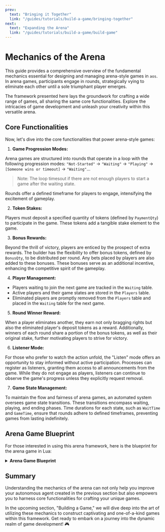```yaml
---
prev:
  text: "Bringing it Together"
  link: "/guides/tutorials/build-a-game/bringing-together"
next:
  text: "Expanding the Arena"
  link: "/guides/tutorials/build-a-game/build-game"
---
```


# Mechanics of the Arena

This guide provides a comprehensive overview of the fundamental mechanics essential for designing and managing arena-style games in `aos`. In arena games, participants engage in rounds, strategically vying to eliminate each other until a sole triumphant player emerges.

The framework presented here lays the groundwork for crafting a wide range of games, all sharing the same core functionalities. Explore the intricacies of game development and unleash your creativity within this versatile arena.

## Core Functionalities

Now, let's dive into the core functionalities that power arena-style games:

1. **Game Progression Modes:**

Arena games are structured into rounds that operate in a loop with the following progression modes: `"Not-Started"` → `"Waiting"` → `"Playing"` → `[Someone wins or timeout]` → `"Waiting"`...

> Note: The loop timesout if there are not enough players to start a game after the waiting state.

Rounds offer a defined timeframe for players to engage, intensifying the excitement of gameplay.

2. **Token Stakes:**

Players must deposit a specified quantity of tokens (defined by `PaymentQty`) to participate in the game. These tokens add a tangible stake element to the game.

3. **Bonus Rewards:**

Beyond the thrill of victory, players are enticed by the prospect of extra rewards. The builder has the flexibility to offer bonus tokens, defined by `BonusQty`, to be distributed per round. Any bets placed by players are also added to these bonuses. These bonuses serve as an additional incentive, enhancing the competitive spirit of the gameplay.

4. **Player Management:**

- Players waiting to join the next game are tracked in the `Waiting` table.
- Active players and their game states are stored in the `Players` table.
- Eliminated players are promptly removed from the `Players` table and placed in the `Waiting` table for the next game.

5. **Round Winner Reward:**

When a player eliminates another, they earn not only bragging rights but also the eliminated player's deposit tokens as a reward. Additionally, winners of each round share a portion of the bonus tokens, as well as their original stake, further motivating players to strive for victory.

6. **Listener Mode:**

For those who prefer to watch the action unfold, the "Listen" mode offers an opportunity to stay informed without active participation. Processes can register as listeners, granting them access to all announcements from the game. While they do not engage as players, listeners can continue to observe the game's progress unless they explicitly request removal.

7. **Game State Management:**

To maintain the flow and fairness of arena games, an automated system oversees game state transitions. These transitions encompass waiting, playing, and ending phases. Time durations for each state, such as `WaitTime` and `GameTime`, ensure that rounds adhere to defined timeframes, preventing games from lasting indefinitely.

## Arena Game Blueprint

For those interested in using this arena framework, here is the blueprint for the arena game in Lua:

<details>
  <summary><strong>Arena Game Blueprint</strong></summary>

  ```lua
  -- ARENA GAME BLUEPRINT.

  -- REQUIREMENTS: cron must be added and activated for game operation.

  -- This blueprint provides the framework to operate an 'arena' style game
  -- inside an ao process. Games are played in rounds, where players aim to
  -- eliminate one another until only one remains, or until the game time
  -- has elapsed. The game process will play rounds indefinitely as players join
  -- and leave.

  -- When a player eliminates another, they receive the eliminated player's deposit token
  -- as a reward. Additionally, the builder can provide a bonus of these tokens
  -- to be distributed per round as an additional incentive. If the intended
  -- player type in the game is a bot, providing an additional 'bonus'
  -- creates an opportunity for coders to 'mine' the process's
  -- tokens by competing to produce the best agent.

  -- The builder can also provide other handlers that allow players to perform
  -- actions in the game, calling 'eliminatePlayer()' at the appropriate moment
  -- in their game logic to control the framework.

  -- Processes can also register in a 'Listen' mode, where they will receive
  -- all announcements from the game, but are not considered for entry into the
  -- rounds themselves. They are also not unregistered unless they explicitly ask
  -- to be.

  -- GLOBAL VARIABLES.

  -- Game progression modes in a loop:
  -- [Not-Started] -> Waiting -> Playing -> [Someone wins or timeout] -> Waiting...
  -- The loop is broken if there are not enough players to start a game after the waiting state.
  GameMode = GameMode or "Not-Started"
  StateChangeTime = StateChangeTime or undefined

  -- State durations (in milliseconds)
  WaitTime = WaitTime or 2 * 60 * 1000 -- 2 minutes
  GameTime = GameTime or 20 * 60 * 1000 -- 20 minutes
  Now = Now or undefined -- Current time, updated on every message.

  -- Token information for player stakes.
  PaymentToken = PaymentToken or "ADDR"  -- Token address
  PaymentQty = PaymentQty or 1           -- Quantity of tokens for registration
  BonusQty = BonusQty or 1               -- Bonus token quantity for winners

  -- Players waiting to join the next game and their payment status.
  Waiting = Waiting or {}
  -- Active players and their game states.
  Players = Players or {}
  -- Number of winners in the current game.
  Winners = 0
  -- Processes subscribed to game announcements.
  Listeners = Listeners or {}
  -- Minimum number of players required to start a game.
  MinimumPlayers = MinimumPlayers or 2

  -- Default player state initialization.
  PlayerInitState = PlayerInitState or {}

  -- Log storage for debugging.
  Logs = Logs or {}

  -- Functions for game and player management.

  -- Adds logs for debugging purposes. Calls are currently commented out but can be activated for detailed debugging.
  -- @param msg: The log category or identifier.
  -- @param text: The log message.
  function addLog(msg, text) -- Function definition commented for performance, can be used for debugging
    Logs[msg] = Logs[msg] or {}
    table.insert(Logs[msg], text)
  end

  -- Sends a state change announcement to all registered listeners.
  -- @param event: The event type or name.
  -- @param description: Description of the event.
  function announce(event, description)
      for ix, address in pairs(Listeners) do
          ao.send({
              Target = address,
              Action = "Announcement",
              Event = event,
              Data = description
          })
      end
  end

  -- Sends a reward to a player.
  -- @param recipient: The player receiving the reward.
  -- @param qty: The quantity of the reward.
  -- @param reason: The reason for the reward.
  function sendReward(recipient, qty, reason)
      ao.send({
          Target = PaymentToken,
          Action = "Transfer",
          Quantity = tostring(qty),
          Recipient = recipient,
          Reason = reason
      })
  end

  -- Starts the waiting period for players to become ready to play.
  function startWaitingPeriod()
      GameMode = "Waiting"
      StateChangeTime = Now + WaitTime
      announce("Started-Waiting-Period", "The game is about to begin! Send your token to take part.")
      -- Logs cleared at the start of the waiting period.
      -- Logs = {}
  end

  -- Starts the game if there are enough players.
  function startGamePeriod()
      local paidPlayers = 0
      for player, hasPaid in pairs(Waiting) do
          if hasPaid then
              paidPlayers = paidPlayers + 1
          end
      end

      -- addLog("StartGamePeriod", "Paid players: " .. paidPlayers) -- Useful for debugging player count

      if paidPlayers < MinimumPlayers then
          announce("Not-Enough-Players", "Not enough players registered! Restarting...")
          for player, hasPaid in pairs(Waiting) do
              if hasPaid then
                  Waiting[player] = false
                  sendReward(player, PaymentQty, "Refund")
              end
          end
          startWaitingPeriod()
          return
      end

      LastTick = undefined
      GameMode = "Playing"
      StateChangeTime = Now + GameTime
      announce("Started-Game", "The game has started. Good luck!")

      for player, hasPaid in pairs(Waiting) do
          if hasPaid then
              Players[player] = playerInitState()
          else
              ao.send({
                  Target = player,
                  Action = "Ejected",
                  Reason = "Did-Not-Pay"
              })
              removeListener(player) -- Removing player from listener if they didn't pay
          end
      end
  end

  -- Handles the elimination of a player from the game.
  -- @param eliminated: The player to be eliminated.
  -- @param eliminator: The player causing the elimination.
  function eliminatePlayer(eliminated, eliminator)
      -- addLog("EliminatePlayer", "Eliminating player: " .. eliminated .. " by: " .. eliminator) -- Useful for tracking eliminations

      sendReward(eliminator, PaymentQty, "Eliminated-Player")
      Waiting[eliminated] = false
      Players[eliminated] = nil

      ao.send({
          Target = eliminated,
          Action = "Eliminated",
          Eliminator = eliminator
      })

      announce("Player-Eliminated", eliminated .. " was eliminated by " .. eliminator .. "!")
      
      local playerCount = 0
      for player, _ in pairs(Players) do
          playerCount = playerCount + 1
      end

      if playerCount < MinimumPlayers then
          endGame()
      end
  end

  -- Ends the current game and starts a new one.
  function endGame()
      Winners = 0
      Winnings = BonusQty / Winners -- Calculating winnings per player

      for player, _ in pairs(Players) do
          Winners = Winners + 1
      end

      Winnings = BonusQty / Winners

      for player, _ in pairs(Players) do
          -- addLog("EndGame", "Sending reward of:".. Winnings + PaymentQty .. "to player: " .. player) -- Useful for tracking rewards
          sendReward(player, Winnings + PaymentQty, "Win")
          Waiting[player] = false
      end
      
      Players = {}
      announce("Game-Ended", "Congratulations! The game has ended. Remaining players at conclusion: " .. Winners .. ".")
      startWaitingPeriod()
  end

  -- Removes a listener from the listeners' list.
  -- @param listener: The listener to be removed.
  function removeListener(listener)
      local idx = 0
      for i, v in ipairs(Listeners) do
          if v == listener then
              idx = i
              -- addLog("removeListener", "Found listener: " .. listener .. " at index: " .. idx) -- Useful for tracking listener removal
              break
          end
      end
      if idx > 0 then
          -- addLog("removeListener", "Removing listener: " .. listener .. " at index: " .. idx) -- Useful for tracking listener removal
          table.remove(Listeners, idx)
      end 
  end

  -- HANDLERS: Game state management

  -- Handler for cron messages, manages game state transitions.
  Handlers.add(
      "Game-State-Timers",
      function(Msg)
          return true
      end,
      function(Msg)
          Now = Msg.Timestamp
          if GameMode == "Not-Started" then
              startWaitingPeriod()
          elseif GameMode == "Waiting" then
              if Now > StateChangeTime then
                  startGamePeriod()
              end
          elseif GameMode == "Playing" then
              onTick()
              if Now > StateChangeTime then
                  endGame()
              end
          end
      end
  )

  -- Handler for player deposits to participate in the next game.
  Handlers.add(
      "Transfer",
      function(Msg)
          return
              Msg.Action == "Credit-Notice" and
              Msg.From == PaymentToken and
              tonumber(Msg.Quantity) >= PaymentQty
      end,
      function(Msg)
          Waiting[Msg.Sender] = true
          ao.send({
              Target = Msg.Sender,
              Action = "Payment-Received"
          })
          announce("Player-Ready", Msg.Sender .. " is ready to play!")
      end
  )

  -- Registers new players for the next game and subscribes them for event info.
  Handlers.add(
      "Register",
      Handlers.utils.hasMatchingTag("Action", "Register"),
      function(Msg)
          if Msg.Mode ~= "Listen" and Waiting[Msg.From] == undefined then
              Waiting[Msg.From] = false
          end
          removeListener(Msg.From)
          table.insert(Listeners, Msg.From)
          ao.send({
              Target = Msg.From,
              Action = "Registered"
          })
          announce("New Player Registered", Msg.Sender .. " has joined in waiting.")
      end
  )

  -- Unregisters players and stops sending them event info.
  Handlers.add(
      "Unregister",
      Handlers.utils.hasMatchingTag("Action", "Unregister"),
      function(Msg)
          removeListener(Msg.From)
          ao.send({
              Target = Msg.From,
              Action = "Unregistered"
          })
      end
  )

  -- Adds bet amount to BonusQty
  Handlers.add(
      "AddBet",
      Handlers.utils.hasMatchingTag("Reason", "AddBet"),
      function(Msg)
          BonusQty = BonusQty + tonumber(Msg.Tags.Quantity)
          announce("Bet-Added", Msg.From .. "has placed a bet. " .. "BonusQty amount increased by " .. Msg.Tags.Quantity .. "!")
      end
  )

  -- Retrieves the current game state.
  Handlers.add(
      "GetGameState",
      Handlers.utils.hasMatchingTag("Action", "GetGameState"),
      function (Msg)
          local json = require("json")
          local TimeRemaining = StateChangeTime - Now
          local GameState = json.encode({
              GameMode = GameMode,
              TimeRemaining = TimeRemaining,
              Players = Players,
              })
          ao.send({
              Target = Msg.From,
              Action = "GameState",
              Data = GameState})
      end
  )

  -- Alerts users regarding the time remaining in each game state.
  Handlers.add(
      "AnnounceTick",
      Handlers.utils.hasMatchingTag("Action", "Tick"),
      function (Msg)
          local TimeRemaining = StateChangeTime - Now
          if GameMode == "Waiting" then
              announce("Tick: ", "The game will start in " .. (TimeRemaining/1000) .. " seconds.")
          elseif GameMode == "Playing" then
              announce("Tick: ", "The game will end in " .. (TimeRemaining/1000) .. " seconds.")
          end
      end
  )

  -- Sends tokens to players with no balance upon request
  Handlers.add(
      "RequestTokens",
      Handlers.utils.hasMatchingTag("Action", "RequestTokens"),
      function (Msg)
          ao.send({
              Target = PaymentToken,
              Action = "Transfer",
              Quantity = tostring("10000"),
              Recipient = Msg.From,
              Reason = "Token Request"
          })
      end
  )
  ```

</details>

## Summary

Understanding the mechanics of the arena can not only help you improve your autonomous agent created in the previous section but also empowers you to harness core functionalities for crafting your unique games.

In the upcoming section, "Building a Game," we will dive deep into the art of utilizing these mechanics to construct captivating and one-of-a-kind games within this framework. Get ready to embark on a journey into the dynamic realm of game development! 🎮